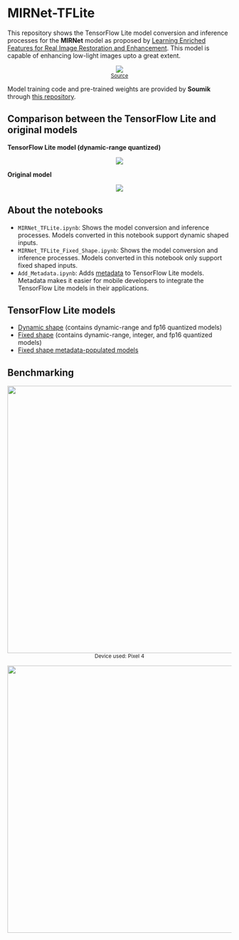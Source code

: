 # MIRNet-TFLite

This repository shows the TensorFlow Lite model conversion and inference processes for the **MIRNet** model as proposed by [Learning Enriched Features for Real Image Restoration and Enhancement](https://arxiv.org/pdf/2003.06792v2.pdf). This model is capable of enhancing low-light images upto a great extent. 

<p align="center">
<img src="https://github.com/soumik12345/MIRNet/raw/master/assets/lol_results.gif"</img><br>
<small><a href="https://github.com/soumik12345/MIRNet/blob/master/assets/lol_results.gif">Source</a></small>
</p>

Model training code and pre-trained weights are provided by **Soumik** through [this repository](https://github.com/soumik12345/MIRNet/). 

## Comparison between the TensorFlow Lite and original models

**TensorFlow Lite model (dynamic-range quantized)**

<p align="center">
<img src="https://i.ibb.co/MswgSSg/image.png"></img>
</p>
  
**Original model**

<p align="center">
<img src="https://i.ibb.co/LJVSG01/image.png"></img>
</p>

## About the notebooks

* `MIRNet_TFLite.ipynb`: Shows the model conversion and inference processes. Models converted in this notebook support dynamic shaped inputs.  
* `MIRNet_TFLite_Fixed_Shape.ipynb`: Shows the model conversion and inference processes. Models converted in this notebook only support fixed shaped inputs. 
* `Add_Metadata.ipynb`: Adds [metadata](https://www.tensorflow.org/lite/convert/metadata) to TensorFlow Lite models. Metadata makes it easier for mobile developers to integrate the TensorFlow Lite models in their applications. 

## TensorFlow Lite models

* [Dynamic shape](https://github.com/sayakpaul/MIRNet-TFLite/releases/download/v0.1.0/dynamic_shape.zip) (contains dynamic-range and fp16 quantized models)
* [Fixed shape](https://github.com/sayakpaul/MIRNet-TFLite/releases/download/v0.1.0/fixed_shape.zip) (contains dynamic-range, integer, and fp16 quantized models)
* [Fixed shape metadata-populated models](https://github.com/sayakpaul/MIRNet-TFLite/releases/download/v0.2.0/model_with_metadata.tar.gz)

## Benchmarking

<p align="center">
  <img src="https://i.ibb.co/xMF9dN8/Inference-Latency-ms.png" width=600>
  <small>Device used: Pixel 4</small>
</p>

<p align="center">
  <img src="https://i.ibb.co/2PYMns5/Model-Size-MB.png" width=600>
</p>
